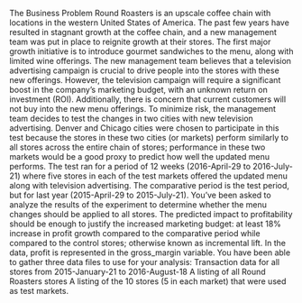 The Business Problem
Round Roasters is an upscale coffee chain with locations in the western United States of America. The past few years have resulted in stagnant growth at the coffee chain, and a new management team was put in place to reignite growth at their stores.
The first major growth initiative is to introduce gourmet sandwiches to the menu, along with limited wine offerings. The new management team believes that a television advertising campaign is crucial to drive people into the stores with these new offerings. 
However, the television campaign will require a significant boost in the company’s marketing budget, with an unknown return on investment (ROI). Additionally, there is concern that current customers will not buy into the new menu offerings.
To minimize risk, the management team decides to test the changes in two cities with new television advertising. Denver and Chicago cities were chosen to participate in this test because the stores in these two cities (or markets) perform similarly to all stores across the entire chain of stores; performance in these two markets would be a good proxy to predict how well the updated menu performs. 
The test ran for a period of 12 weeks (2016-April-29 to 2016-July-21) where five stores in each of the test markets offered the updated menu along with television advertising.
The comparative period is the test period, but for last year (2015-April-29 to 2015-July-21).
You’ve been asked to analyze the results of the experiment to determine whether the menu changes should be applied to all stores. The predicted impact to profitability should be enough to justify the increased marketing budget: at least 18% increase in profit growth compared to the comparative period while compared to the control stores; otherwise known as incremental lift. In the data, profit is represented in the gross_margin variable.
You have been able to gather three data files to use for your analysis:
Transaction data for all stores from 2015-January-21 to 2016-August-18
A listing of all Round Roasters stores
A listing of the 10 stores (5 in each market) that were used as test markets.
